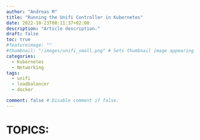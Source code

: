 ```yaml
---
author: "Andreas M"
title: "Running the Unifi Controller in Kubernetes"
date: 2022-10-23T08:11:37+02:00 
description: "Article description."
draft: false 
toc: true
#featureimage: ""
#thumbnail: "/images/unifi_small.png" # Sets thumbnail image appearing inside card on homepage.
categories:
  - Kubernetes
  - Networking
tags:
  - unifi
  - loadbalancer
  - docker

comment: false # Disable comment if false.
---
```




# TOPICS: 
